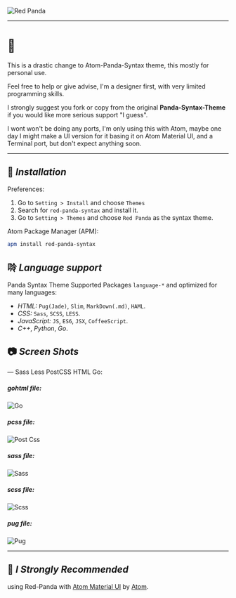 ![Red Panda](https://raw.githubusercontent.com/pixxx/red-panda-syntax/master/screenshots/red-panda-head.png)

---

# 👹

This is a drastic change to Atom-Panda-Syntax theme, this mostly for personal use.

Feel free to help or give advise, I'm a designer first, with very limited programming skills.

I strongly suggest you fork or copy from the original **Panda-Syntax-Theme** if you would like more serious support "I guess".

I wont won't be doing any ports, I'm only using this with Atom, maybe one day I might make a UI version for it basing it on Atom Material UI, and a Terminal port, but don't expect anything soon.

---

## 🚨 _Installation_
Preferences:

1. Go to `Setting > Install` and choose `Themes`
2. Search for `red-panda-syntax` and install it.
3. Go to `Setting > Themes` and choose `Red Panda` as the syntax theme.

Atom Package Manager (APM):
```bash
apm install red-panda-syntax
```

## 唥 _Language support_
Panda Syntax Theme Supported Packages `language-*` and optimized for many languages:
* _HTML:_ `Pug(Jade)`, `Slim`, `MarkDown(.md)`, `HAML`.
* _CSS:_ `Sass`, `SCSS`, `LESS`.
* _JavaScript:_ `JS`, `ES6`, `JSX`, `CoffeeScript`.
* _C++_, _Python_, _Go_.

## 📷 _Screen Shots_
— Sass Less PostCSS HTML Go:

##### gohtml file:
![Go](https://raw.githubusercontent.com/pixxx/red-panda-syntax/master/screenshots/go.png)

##### pcss file:
![Post Css](https://raw.githubusercontent.com/pixxx/red-panda-syntax/master/screenshots/pcss.png)

##### sass file:
![Sass](https://raw.githubusercontent.com/pixxx/red-panda-syntax/master/screenshots/sass.png)

##### scss file:
![Scss](https://raw.githubusercontent.com/pixxx/red-panda-syntax/master/screenshots/scss.png)

##### pug file:
![Pug](https://raw.githubusercontent.com/pixxx/red-panda-syntax/master/screenshots/pug.png)

---

## 🤔 _I Strongly Recommended_

using Red-Panda with [Atom Material UI](https://atom.io/themes/atom-material-ui) by [Atom](http://atom.io).
